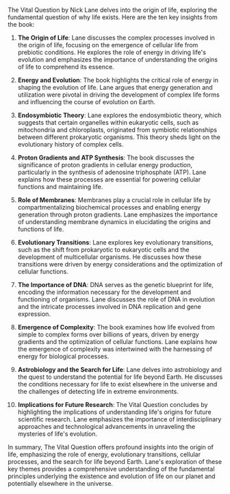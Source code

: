 The Vital Question by Nick Lane delves into the origin of life, exploring the fundamental question of why life exists. Here are the ten key insights from the book:

1. **The Origin of Life**: Lane discusses the complex processes involved in the origin of life, focusing on the emergence of cellular life from prebiotic conditions. He explores the role of energy in driving life's evolution and emphasizes the importance of understanding the origins of life to comprehend its essence.

2. **Energy and Evolution**: The book highlights the critical role of energy in shaping the evolution of life. Lane argues that energy generation and utilization were pivotal in driving the development of complex life forms and influencing the course of evolution on Earth.

3. **Endosymbiotic Theory**: Lane explores the endosymbiotic theory, which suggests that certain organelles within eukaryotic cells, such as mitochondria and chloroplasts, originated from symbiotic relationships between different prokaryotic organisms. This theory sheds light on the evolutionary history of complex cells.

4. **Proton Gradients and ATP Synthesis**: The book discusses the significance of proton gradients in cellular energy production, particularly in the synthesis of adenosine triphosphate (ATP). Lane explains how these processes are essential for powering cellular functions and maintaining life.

5. **Role of Membranes**: Membranes play a crucial role in cellular life by compartmentalizing biochemical processes and enabling energy generation through proton gradients. Lane emphasizes the importance of understanding membrane dynamics in elucidating the origins and functions of life.

6. **Evolutionary Transitions**: Lane explores key evolutionary transitions, such as the shift from prokaryotic to eukaryotic cells and the development of multicellular organisms. He discusses how these transitions were driven by energy considerations and the optimization of cellular functions.

7. **The Importance of DNA**: DNA serves as the genetic blueprint for life, encoding the information necessary for the development and functioning of organisms. Lane discusses the role of DNA in evolution and the intricate processes involved in DNA replication and gene expression.

8. **Emergence of Complexity**: The book examines how life evolved from simple to complex forms over billions of years, driven by energy gradients and the optimization of cellular functions. Lane explains how the emergence of complexity was intertwined with the harnessing of energy for biological processes.

9. **Astrobiology and the Search for Life**: Lane delves into astrobiology and the quest to understand the potential for life beyond Earth. He discusses the conditions necessary for life to exist elsewhere in the universe and the challenges of detecting life in extreme environments.

10. **Implications for Future Research**: The Vital Question concludes by highlighting the implications of understanding life's origins for future scientific research. Lane emphasizes the importance of interdisciplinary approaches and technological advancements in unraveling the mysteries of life's evolution.

In summary, The Vital Question offers profound insights into the origin of life, emphasizing the role of energy, evolutionary transitions, cellular processes, and the search for life beyond Earth. Lane's exploration of these key themes provides a comprehensive understanding of the fundamental principles underlying the existence and evolution of life on our planet and potentially elsewhere in the universe.